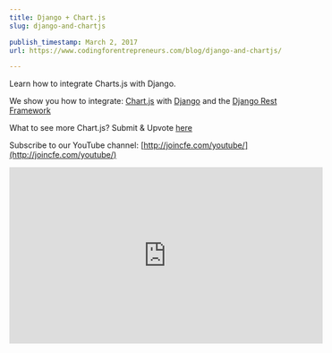 ```yaml
---
title: Django + Chart.js
slug: django-and-chartjs

publish_timestamp: March 2, 2017
url: https://www.codingforentrepreneurs.com/blog/django-and-chartjs/

---
```



Learn how to integrate Charts.js with Django.

We show you how to integrate:
[Chart.js](http://www.chartjs.org/) with [Django](http://django.project.com) and the [Django Rest Framework](http://www.django-rest-framework.org/)

What to see more Chart.js? Submit & Upvote [here](http://joincfe.com/suggest/)

Subscribe to our YouTube channel: [http://joincfe.com/youtube/](http://joincfe.com/youtube/)

<iframe width="560" height="315" src="https://www.youtube.com/embed/B4Vmm3yZPgc" frameborder="0" allowfullscreen></iframe>
